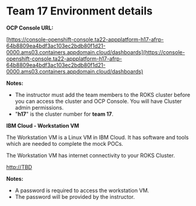 # Team 17 Environment details


**OCP Console URL:** 


[https://console-openshift-console.ta22-appplatform-h17-afrp-64b8809ea4bdf3ac103ec2bdb80f1d21-0000.ams03.containers.appdomain.cloud/dashboards](https://console-openshift-console.ta22-appplatform-h17-afrp-64b8809ea4bdf3ac103ec2bdb80f1d21-0000.ams03.containers.appdomain.cloud/dashboards)


  **Notes:** 
  
  - The instructor must add the team members to the ROKS cluster before you can access the cluster and OCP Console. You will have Cluster admin permissions.  
  - "**h17**" is the cluster number for **team 17**. 


**IBM Cloud - Workstation VM**

  The Workstation VM is a Linux VM in IBM Cloud. It has software and tools which are needed to complete the mock POCs. 
  
  The Workstation VM has internet connectivity to your ROKS Cluster. 
  
  [http://TBD](http://TBD)

 
  **Notes:** 
  
  - A password is required to access the workstation VM. 
  - The password will be provided by the instructor.  

